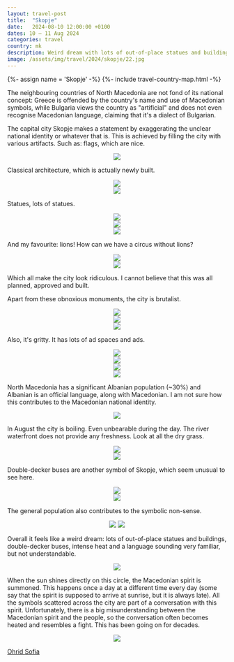 ```yaml
---
layout: travel-post
title:  "Skopje"
date:   2024-08-10 12:00:00 +0100
dates: 10 – 11 Aug 2024
categories: travel
country: mk
description: Weird dream with lots of out-of-place statues and buildings, double-decker buses, intense heat and a language sounding very familiar, but not understandable
image: /assets/img/travel/2024/skopje/22.jpg
---
```


{%- assign name = 'Skopje' -%}
{%- include travel-country-map.html -%}

The neighbouring countries of North Macedonia are not fond of its national concept: Greece is offended by the country's name and use of Macedonian symbols, while Bulgaria views the country as "artificial" and does not even recognise Macedonian language, claiming that it's a dialect of Bulgarian. 

The capital city Skopje makes a statement by exaggerating the unclear national identity or whatever that is. This is achieved by filling the city with various artifacts. Such as: flags, which are nice.
<center>
    <img src="/assets/img/travel/2024/skopje/1.jpg" />
    <p class="image-label"></p>
</center>

Classical architecture, which is actually newly built.
<center>
    <img src="/assets/img/travel/2024/skopje/2.jpg" />
    <div class="image-margin"></div>
</center>
<center>
    <img src="/assets/img/travel/2024/skopje/4.jpg" />
    <p class="image-label"></p>
</center>

Statues, lots of statues.
<center>
    <img src="/assets/img/travel/2024/skopje/7.jpg" />
    <div class="image-margin"></div>
</center>
<center>
    <img src="/assets/img/travel/2024/skopje/3.jpg" />
    <div class="image-margin"></div>
</center>
<center>
    <img src="/assets/img/travel/2024/skopje/14.jpg" />
    <p class="image-label"></p>
</center>

And my favourite: lions! How can we have a circus without lions?
<center>
    <img src="/assets/img/travel/2024/skopje/5.jpg" />
    <div class="image-margin"></div>
</center>

<center>
    <img src="/assets/img/travel/2024/skopje/6.jpg" />
    <p class="image-label"></p>
</center>

Which all make the city look ridiculous. I cannot believe that this was all planned, approved and built.

Apart from these obnoxious monuments, the city is brutalist.
<center>
    <img src="/assets/img/travel/2024/skopje/8.jpg" />
    <div class="image-margin"></div>
</center>

<center>
    <img src="/assets/img/travel/2024/skopje/9.jpg" />
    <div class="image-margin"></div>
</center>

<center>
    <img src="/assets/img/travel/2024/skopje/13.jpg" />
    <p class="image-label"></p>
</center>

Also, it's gritty. It has lots of ad spaces and ads.
<center>
    <img src="/assets/img/travel/2024/skopje/10.jpg" />
    <div class="image-margin"></div>
</center>

<center>
    <img src="/assets/img/travel/2024/skopje/11.jpg" />
    <div class="image-margin"></div>
</center>

<center>
    <img src="/assets/img/travel/2024/skopje/15.jpg" />
    <div class="image-margin"></div>
</center>

<center>
    <img src="/assets/img/travel/2024/skopje/21.jpg" />
    <p class="image-label"></p>
</center>

North Macedonia has a significant Albanian population (~30%) and Albanian is an official language, along with Macedonian. I am not sure how this contributes to the Macedonian national identity.
<center>
    <img src="/assets/img/travel/2024/skopje/12.jpg" />
    <p class="image-label"></p>
</center>

In August the city is boiling. Even unbearable during the day. The river waterfront does not provide any freshness. Look at all the dry grass. 
<center>
    <img src="/assets/img/travel/2024/skopje/17.jpg" />
    <div class="image-margin"></div>
</center>

<center>
    <img src="/assets/img/travel/2024/skopje/18.jpg" />
    <p class="image-label"></p>
</center>

Double-decker buses are another symbol of Skopje, which seem unusual to see here. 
<center>
    <img src="/assets/img/travel/2024/skopje/19.jpg" />
    <div class="image-margin"></div>
</center>

<center>
    <img src="/assets/img/travel/2024/skopje/20.jpg" />
    <p class="image-label"></p>
</center>

The general population also contributes to the symbolic non-sense.
<center>
    <div class="side-by-side">
        <img src="/assets/img/travel/2024/skopje/23.jpg" />
        <img src="/assets/img/travel/2024/skopje/24.jpg" />
    </div>
    <p class="image-label"></p>
</center>

Overall it feels like a weird dream: lots of out-of-place statues and buildings, double-decker buses, intense heat and a language sounding very familiar, but not understandable.
<center>
    <img src="/assets/img/travel/2024/skopje/16.jpg" />
    <p class="image-label"></p>
</center>

When the sun shines directly on this circle, the Macedonian spirit is summoned. This happens once a day at a different time every day (some say that the spirit is supposed to arrive at sunrise, but it is always late). All the symbols scattered across the city are part of a conversation with this spirit. Unfortunately, there is a big misunderstanding between the Macedonian spirit and the people, so the conversation often becomes heated and resembles a fight. This has been going on for decades.
<center>
    <img src="/assets/img/travel/2024/skopje/22.jpg" />
    <p class="image-label"></p>
</center>

<a class="prev" href="/travel/2024/ohrid">
    Ohrid
</a>

<a class="next" href="/travel/2024/sofia">
    Sofia
</a>
